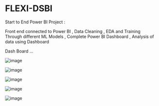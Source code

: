 # FLEXI-DSBI

Start to End Power BI Project : 

Front end connected to Power BI ,
Data Cleaning ,
EDA and Training Through different ML Models ,
Complete Power BI Dashboard ,
Analysis of data using Dashboard

Dash Board ...

![image](https://github.com/user-attachments/assets/9c868442-39fd-4a63-b498-b9ac3dcc3aa6)

![image](https://github.com/user-attachments/assets/07fec2ed-0f18-4d85-9ff3-0717a6f5bdc6)

![image](https://github.com/user-attachments/assets/0a46c27a-0071-4ec2-b8af-7be2ad626d7f)

![image](https://github.com/user-attachments/assets/f61315bc-f2a7-49d4-86bf-2cdc64ffdd75)

![image](https://github.com/user-attachments/assets/154ceb17-0548-4605-8a36-109b943ae0cd)




